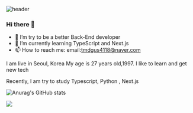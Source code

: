 ![header](https://capsule-render.vercel.app/api?type=shark&color=auto&height=250&section=header&text=SeungHyun's%20GitHub&fontSize=70&animation=scaleIn)

### Hi there 👋

- 🔭 I’m try to be a better Back-End developer
- 🌱 I’m currently learning TypeScript and Next.js
- 📫 How to reach me:
  email:tmdgus4118@naver.com

I am live in Seoul, Korea
My age is 27 years old,1997.
I like to learn and get new tech

Recently, I am try to study Typescript, Python , Next.js

![Anurag's GitHub stats](https://github-readme-stats.vercel.app/api?username=tmdgus4118&show_icons=true&theme=radical)



<a href="https://velog.io/@tmdgus4118"><img src="https://img.shields.io/badge/velog-1DBF73?style=flat-square&logo=Vimeo&logoColor=white"/></a>


